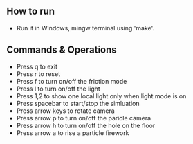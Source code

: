 ## How to run
- Run it in Windows, mingw terminal using 'make'.

## Commands & Operations
- Press q to exit
- Press r to reset
- Press f to turn on/off the friction mode
- Press l to turn on/off the light
- Press 1,2 to show one local light only when light mode is on
- Press spacebar to start/stop the simluation
- Press arrow keys to rotate camera
- Press arrow p to turn on/off the paricle camera
- Press arrow h to turn on/off the hole on the floor
- Press arrow a to rise a particle firework
